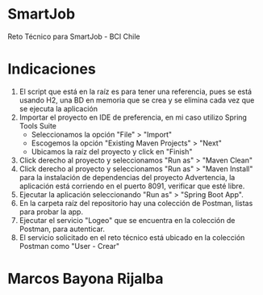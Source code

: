 # SmartJob
Reto Técnico para SmartJob - BCI Chile

# Indicaciones
1. El script que está en la raíz es para tener una referencia, pues se está usando H2, una BD en memoria que se crea y se elimina cada vez que se ejecuta la aplicación
2. Importar el proyecto en IDE de preferencia, en mi caso utilizo Spring Tools Suite
	- Seleccionamos la opción "File" > "Import"
	- Escogemos la opción "Existing Maven Projects" > "Next"
	- Ubicamos la raíz del proyecto y click en "Finish"
3. Click derecho al proyecto y seleccionamos "Run as" > "Maven Clean"
4. Click derecho al proyecto y seleccionamos "Run as" > "Maven Install" para la instalación de dependencias del proyecto
Advertencia, la aplicación está corriendo en el puerto 8091, verificar que esté libre.
5. Ejecutar la aplicación seleccionando "Run as" > "Spring Boot App".
6. En la carpeta raíz del repositorio hay una colección de Postman, listas para probar la app.
7. Ejecutar el servicio "Logeo" que se encuentra en la colección de Postman, para autenticar.
7. El servicio solicitado en el reto técnico está ubicado en la colección Postman como "User - Crear"

# Marcos Bayona Rijalba